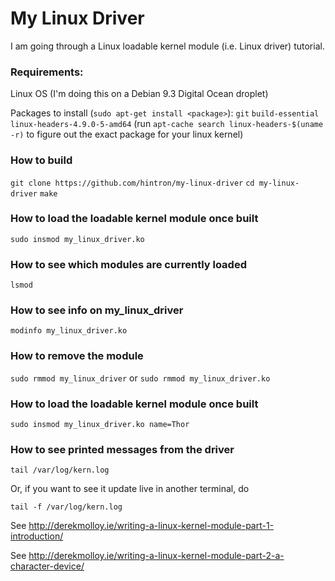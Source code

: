 # My Linux Driver

I am going through a Linux loadable kernel module (i.e. Linux driver) tutorial.


### Requirements:

Linux OS (I'm doing this on a Debian 9.3 Digital Ocean droplet)

Packages to install (`sudo apt-get install <package>`):
`git`
`build-essential`
`linux-headers-4.9.0-5-amd64`
    (run `apt-cache search linux-headers-$(uname -r)` to figure out the exact package for your linux kernel)

### How to build

`git clone https://github.com/hintron/my-linux-driver`
`cd my-linux-driver`
`make`

### How to load the loadable kernel module once built

`sudo insmod my_linux_driver.ko`

### How to see which modules are currently loaded

`lsmod`

### How to see info on my_linux_driver

`modinfo my_linux_driver.ko`

### How to remove the module

`sudo rmmod my_linux_driver` or `sudo rmmod my_linux_driver.ko`

### How to load the loadable kernel module once built

`sudo insmod my_linux_driver.ko name=Thor`

### How to see printed messages from the driver

`tail /var/log/kern.log`

Or, if you want to see it update live in another terminal, do

`tail -f /var/log/kern.log`


See http://derekmolloy.ie/writing-a-linux-kernel-module-part-1-introduction/

See http://derekmolloy.ie/writing-a-linux-kernel-module-part-2-a-character-device/